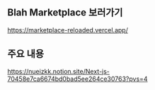 ## Blah Marketplace 보러가기
https://marketplace-reloaded.vercel.app/

## 주요 내용
https://nueizkk.notion.site/Next-js-70458e7ca6674bd0bad5ee264ce30763?pvs=4

